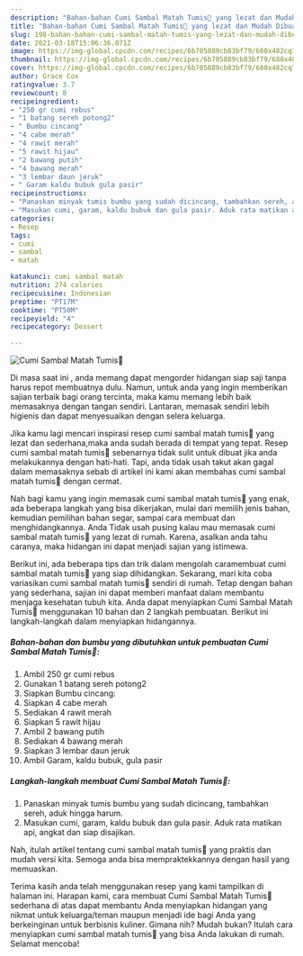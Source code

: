 ```yaml
---
description: "Bahan-bahan Cumi Sambal Matah Tumis🦑 yang lezat dan Mudah Dibuat"
title: "Bahan-bahan Cumi Sambal Matah Tumis🦑 yang lezat dan Mudah Dibuat"
slug: 198-bahan-bahan-cumi-sambal-matah-tumis-yang-lezat-dan-mudah-dibuat
date: 2021-03-18T15:06:36.071Z
image: https://img-global.cpcdn.com/recipes/6b705889cb83bf79/680x482cq70/cumi-sambal-matah-tumis🦑-foto-resep-utama.jpg
thumbnail: https://img-global.cpcdn.com/recipes/6b705889cb83bf79/680x482cq70/cumi-sambal-matah-tumis🦑-foto-resep-utama.jpg
cover: https://img-global.cpcdn.com/recipes/6b705889cb83bf79/680x482cq70/cumi-sambal-matah-tumis🦑-foto-resep-utama.jpg
author: Grace Cox
ratingvalue: 3.7
reviewcount: 8
recipeingredient:
- "250 gr cumi rebus"
- "1 batang sereh potong2"
- " Bumbu cincang"
- "4 cabe merah"
- "4 rawit merah"
- "5 rawit hijau"
- "2 bawang putih"
- "4 bawang merah"
- "3 lembar daun jeruk"
- " Garam kaldu bubuk gula pasir"
recipeinstructions:
- "Panaskan minyak tumis bumbu yang sudah dicincang, tambahkan sereh, aduk hingga harum."
- "Masukan cumi, garam, kaldu bubuk dan gula pasir. Aduk rata matikan api, angkat dan siap disajikan."
categories:
- Resep
tags:
- cumi
- sambal
- matah

katakunci: cumi sambal matah 
nutrition: 274 calories
recipecuisine: Indonesian
preptime: "PT17M"
cooktime: "PT50M"
recipeyield: "4"
recipecategory: Dessert

---
```



![Cumi Sambal Matah Tumis🦑](https://img-global.cpcdn.com/recipes/6b705889cb83bf79/680x482cq70/cumi-sambal-matah-tumis🦑-foto-resep-utama.jpg)

Di masa  saat ini , anda memang dapat mengorder hidangan siap saji tanpa harus repot membuatnya dulu. Namun, untuk anda yang ingin memberikan sajian terbaik bagi orang tercinta, maka kamu memang lebih baik memasaknya dengan tangan sendiri. Lantaran, memasak sendiri lebih higienis dan dapat menyesuaikan dengan selera keluarga.

Jika kamu lagi mencari inspirasi resep cumi sambal matah tumis🦑 yang lezat dan sederhana,maka anda sudah berada di tempat yang tepat. Resep cumi sambal matah tumis🦑  sebenarnya tidak sulit untuk dibuat jika anda melakukannya dengan hati-hati. Tapi, anda tidak usah takut akan gagal dalam memasaknya 
sebab di artikel ini kami akan membahas cumi sambal matah tumis🦑 dengan cermat.  



Nah bagi kamu yang ingin memasak cumi sambal matah tumis🦑 yang enak, ada beberapa langkah yang bisa dikerjakan, mulai dari memilih jenis bahan, kemudian pemilihan bahan segar, sampai cara membuat dan menghidangkannya. Anda Tidak usah pusing kalau mau memasak cumi sambal matah tumis🦑 yang lezat di rumah. Karena, asalkan anda  tahu caranya, maka hidangan ini dapat menjadi sajian yang istimewa.

Berikut ini, ada beberapa tips dan trik dalam mengolah caramembuat cumi sambal matah tumis🦑 yang siap dihidangkan. Sekarang, mari kita coba variasikan cumi sambal matah tumis🦑 sendiri di rumah. Tetap dengan bahan yang sederhana, sajian ini dapat memberi manfaat dalam membantu menjaga kesehatan tubuh kita. Anda dapat menyiapkan Cumi Sambal Matah Tumis🦑 menggunakan 10 bahan dan 2 langkah pembuatan. Berikut ini langkah-langkah dalam menyiapkan hidangannya.

<!--inarticleads1-->

##### Bahan-bahan dan bumbu yang dibutuhkan untuk pembuatan Cumi Sambal Matah Tumis🦑:

1. Ambil 250 gr cumi rebus
1. Gunakan 1 batang sereh potong2
1. Siapkan  Bumbu cincang:
1. Siapkan 4 cabe merah
1. Sediakan 4 rawit merah
1. Siapkan 5 rawit hijau
1. Ambil 2 bawang putih
1. Sediakan 4 bawang merah
1. Siapkan 3 lembar daun jeruk
1. Ambil  Garam, kaldu bubuk, gula pasir




<!--inarticleads2-->

##### Langkah-langkah membuat Cumi Sambal Matah Tumis🦑:

1. Panaskan minyak tumis bumbu yang sudah dicincang, tambahkan sereh, aduk hingga harum.
1. Masukan cumi, garam, kaldu bubuk dan gula pasir. Aduk rata matikan api, angkat dan siap disajikan.




Nah, itulah artikel tentang  cumi sambal matah tumis🦑  yang praktis dan mudah versi kita. Semoga anda bisa mempraktekkannya dengan hasil yang memuaskan. 

Terima kasih anda telah menggunakan resep yang kami tampilkan di halaman ini. Harapan kami, cara membuat  Cumi Sambal Matah Tumis🦑 sederhana di atas dapat membantu Anda menyiapkan hidangan yang nikmat untuk keluarga/teman maupun menjadi ide bagi Anda yang berkeinginan untuk berbisnis kuliner. Gimana nih? Mudah bukan? Itulah cara menyiapkan cumi sambal matah tumis🦑 yang bisa Anda lakukan di rumah. Selamat mencoba!

